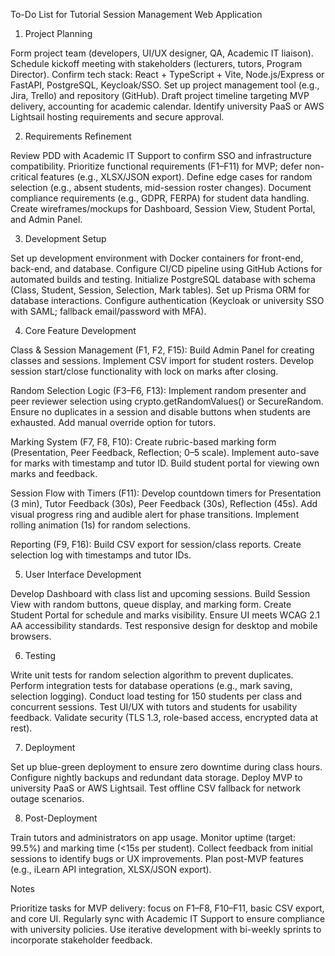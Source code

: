 To-Do List for Tutorial Session Management Web Application

1. Project Planning

Form project team (developers, UI/UX designer, QA, Academic IT liaison).
Schedule kickoff meeting with stakeholders (lecturers, tutors, Program Director).
Confirm tech stack: React + TypeScript + Vite, Node.js/Express or FastAPI, PostgreSQL, Keycloak/SSO.
Set up project management tool (e.g., Jira, Trello) and repository (GitHub).
Draft project timeline targeting MVP delivery, accounting for academic calendar.
Identify university PaaS or AWS Lightsail hosting requirements and secure approval.

2. Requirements Refinement

Review PDD with Academic IT Support to confirm SSO and infrastructure compatibility.
Prioritize functional requirements (F1–F11) for MVP; defer non-critical features (e.g., XLSX/JSON export).
Define edge cases for random selection (e.g., absent students, mid-session roster changes).
Document compliance requirements (e.g., GDPR, FERPA) for student data handling.
Create wireframes/mockups for Dashboard, Session View, Student Portal, and Admin Panel.

3. Development Setup

Set up development environment with Docker containers for front-end, back-end, and database.
Configure CI/CD pipeline using GitHub Actions for automated builds and testing.
Initialize PostgreSQL database with schema (Class, Student, Session, Selection, Mark tables).
Set up Prisma ORM for database interactions.
Configure authentication (Keycloak or university SSO with SAML; fallback email/password with MFA).

4. Core Feature Development

Class & Session Management (F1, F2, F15):
Build Admin Panel for creating classes and sessions.
Implement CSV import for student rosters.
Develop session start/close functionality with lock on marks after closing.

Random Selection Logic (F3–F6, F13):
Implement random presenter and peer reviewer selection using crypto.getRandomValues() or SecureRandom.
Ensure no duplicates in a session and disable buttons when students are exhausted.
Add manual override option for tutors.

Marking System (F7, F8, F10):
Create rubric-based marking form (Presentation, Peer Feedback, Reflection; 0–5 scale).
Implement auto-save for marks with timestamp and tutor ID.
Build student portal for viewing own marks and feedback.

Session Flow with Timers (F11):
Develop countdown timers for Presentation (3 min), Tutor Feedback (30s), Peer Feedback (30s), Reflection (45s).
Add visual progress ring and audible alert for phase transitions.
Implement rolling animation (1s) for random selections.

Reporting (F9, F16):
Build CSV export for session/class reports.
Create selection log with timestamps and tutor IDs.

5. User Interface Development

Develop Dashboard with class list and upcoming sessions.
Build Session View with random buttons, queue display, and marking form.
Create Student Portal for schedule and marks visibility.
Ensure UI meets WCAG 2.1 AA accessibility standards.
Test responsive design for desktop and mobile browsers.

6. Testing

Write unit tests for random selection algorithm to prevent duplicates.
Perform integration tests for database operations (e.g., mark saving, selection logging).
Conduct load testing for 150 students per class and concurrent sessions.
Test UI/UX with tutors and students for usability feedback.
Validate security (TLS 1.3, role-based access, encrypted data at rest).

7. Deployment

Set up blue-green deployment to ensure zero downtime during class hours.
Configure nightly backups and redundant data storage.
Deploy MVP to university PaaS or AWS Lightsail.
Test offline CSV fallback for network outage scenarios.

8. Post-Deployment

Train tutors and administrators on app usage.
Monitor uptime (target: 99.5%) and marking time (<15s per student).
Collect feedback from initial sessions to identify bugs or UX improvements.
Plan post-MVP features (e.g., iLearn API integration, XLSX/JSON export).

Notes

Prioritize tasks for MVP delivery: focus on F1–F8, F10–F11, basic CSV export, and core UI.
Regularly sync with Academic IT Support to ensure compliance with university policies.
Use iterative development with bi-weekly sprints to incorporate stakeholder feedback.
